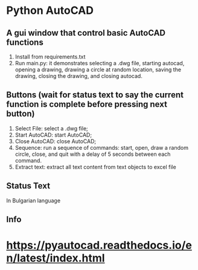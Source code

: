 # Python AutoCAD

## A gui window that control basic AutoCAD functions
1. Install from requirements.txt
2. Run main.py: it demonstrates selecting a .dwg file, starting autocad, opening a drawing, 
drawing a circle at random location, saving the drawing, closing the drawing, and closing autocad.

## Buttons (wait for status text to say the current function is complete before pressing next button)
1. Select File: select a .dwg file;
2. Start AutoCAD: start AutoCAD;
3. Close AutoCAD: close AutoCAD;
4. Sequence: run a sequence of commands: start, open, draw a random circle, close, and quit with a delay
of 5 seconds between each command.
5. Extract text: extract all text content from text objects to excel file
## Status Text
In Bulgarian language

## Info
# https://pyautocad.readthedocs.io/en/latest/index.html

